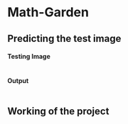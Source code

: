# Math-Garden

## Predicting the test image

#### Testing Image
![]()

#### Output 
![]()

## Working of the project
<!-- https://github.com/piyushjasaiwal/Math-Garden/blob/main/videos/project_working.mp4
 -->
